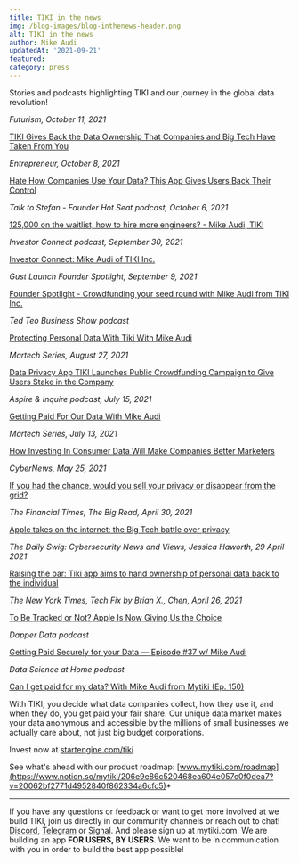 ```yaml
---
title: TIKI in the news
img: /blog-images/blog-inthenews-header.png
alt: TIKI in the news
author: Mike Audi
updatedAt: '2021-09-21'
featured:
category: press
--- 
```

Stories and podcasts highlighting TIKI and our journey in the global data revolution!

*Futurism, October 11, 2021*

[TIKI Gives Back the Data Ownership That Companies and Big Tech Have Taken From You](https://futurism.com/tiki-gives-back-the-data-ownership-that-companies-and-big-tech-have-taken-from-you)

*Entrepreneur, October 8, 2021*

[Hate How Companies Use Your Data? This App Gives Users Back Their Control](https://www.entrepreneur.com/article/389547)

*Talk to Stefan - Founder Hot Seat podcast, October 6, 2021*

[125,000 on the waitlist, how to hire more engineers? - Mike Audi, TIKI](https://anchor.fm/talktostefan/episodes/125-000-on-the-waitlist--how-to-hire-more-engineers----Mike-Audi--TIKI-e18bmse?fbclid=IwAR2QaQXclhxi5WzigLEIiwE30_E1SIowCrJg1tMPvauSlxKnN6MQusoFzbE)

*Investor Connect podcast, September 30, 2021*

[Investor Connect: Mike Audi of TIKI Inc.](https://investorconnect.org/investor-connect-mike-audi-of-tiki-inc/?fbclid=IwAR2BUccT6vyAztQAOmPzwvO3YxXHDSh18AMfJS5WDIOPb4oEQ7c_8dd805k)

*Gust Launch Founder Spotlight, September 9, 2021*

[Founder Spotlight - Crowdfunding your seed round with Mike Audi from TIKI Inc.](https://gust.com/launch/blog/crowdfunding-your-seed-round-mike-audi-tiki)

*Ted Teo Business Show podcast*

[Protecting Personal Data With Tiki With Mike Audi](https://tedteo.com/protecting-personal-data-with-tiki-with-mike-audi/)

*Martech Series, August 27, 2021*

[Data Privacy App TIKI Launches Public Crowdfunding Campaign to Give Users Stake in the Company](https://martechseries.com/analytics/data-management-platforms/privacy-and-regulations/data-privacy-app-tiki-launches-public-crowdfunding-campaign/?fbclid=IwAR2eehWRtAexjHvCBX-faMS5Yr7H--o5kM3e1n4RXz1IdFsvCgeIuOCCzu0)

*Aspire & Inquire podcast, July 15, 2021*

[Getting Paid For Our Data With Mike Audi](https://aspireandinquire.com/podcast/54-getting-paid-for-our-data-with-mike-audi)

*Martech Series, July 13, 2021*

[How Investing In Consumer Data Will Make Companies Better Marketers](https://martechseries.com/mts-insights/guest-authors/investing-consumer-data-will-make-companies-better-marketers)

*CyberNews, May 25, 2021*

[If you had the chance, would you sell your privacy or disappear from the grid?](https://cybernews.com/privacy/if-you-had-the-chance-would-you-sell-your-privacy-or-disappear-from-the-grid)

*The Financial Times, The Big Read, April 30, 2021*

[Apple takes on the internet: the Big Tech battle over privacy](https://www.ft.com/content/3cabd134-0271-4783-8f0e-a17bb682afbe)

*The Daily Swig: Cybersecurity News and Views, Jessica Haworth, 29 April 2021* 

[Raising the bar: Tiki app aims to hand ownership of personal data back to the individual](https://portswigger.net/daily-swig/raising-the-bar-tiki-app-aims-to-hand-ownership-of-personal-data-back-to-the-individual)

*The New York Times, Tech Fix by Brian X., Chen, April 26, 2021*

[To Be Tracked or Not? Apple Is Now Giving Us the Choice](https://www.nytimes.com/2021/04/26/technology/personaltech/apple-app-tracking-transparency.html)

*Dapper Data podcast*

[Getting Paid Securely for your Data — Episode #37 w/ Mike Audi](https://podcasts.apple.com/us/podcast/getting-paid-securely-for-your-data-episode-37-w-mike-audi/id1472228062?i=1000519872327)

*Data Science at Home podcast*

[Can I get paid for my data? With Mike Audi from Mytiki (Ep. 150)](https://podcasts.apple.com/us/podcast/can-i-get-paid-for-my-data-with-mike-andi-from-mytiki-ep-150/id1069871378?i=1000518942678)

With TIKI, you decide what data companies collect, how they use it, and when they do, you get paid your fair share. Our unique data market makes your data anonymous and accessible by the millions of small businesses we actually care about, not just big budget corporations. 

Invest now at [startengine.com/tiki](https://www.startengine.com/tiki)

See what's ahead with our product roadmap: [www.mytiki.com/roadmap](https://www.notion.so/mytiki/206e9e86c520468ea604e057c0f0dea7?v=20062bf2771d4952840f862334a6cfc5)*

*****

If you have any questions or feedback or want to get more involved at we build TIKI, join us directly in our community channels or reach out to chat!
[Discord](https://discord.com/invite/evjYQq48Be), [Telegram](https://t.me/mytikiapp) or [Signal](https://signal.group/#CjQKIA66Eq2VHecpcCd-cu-dziozMRSH3EuQdcZJNyMOYNi5EhC0coWtjWzKQ1dDKEjMqhkP). And please sign up at mytiki.com.
We are building an app **FOR USERS, BY USERS**. We want to be in communication with you in order to build the best app possible!
